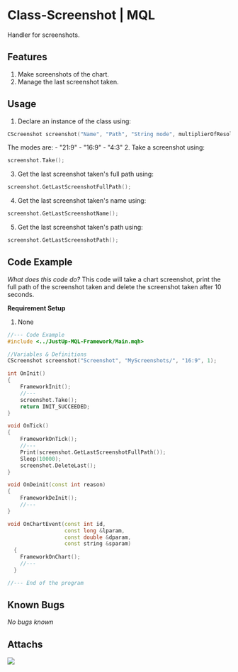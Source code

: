 # Class-Screenshot | MQL
Handler for screenshots.

## Features
1. Make screenshots of the chart.
2. Manage the last screenshot taken.

## Usage
1. Declare an instance of the class using:
```cpp
CScreenshot screenshot("Name", "Path", "String mode", multiplierOfResolution, chartID = 0)
```
The modes are:
    - "21:9"
    - "16:9"
    - "4:3"
2. Take a screenshot using:
```cpp
screenshot.Take();
```
3. Get the last screenshot taken's full path using:
```cpp
screenshot.GetLastScreenshotFullPath();
```
4. Get the last screenshot taken's name using:
```cpp
screenshot.GetLastScreenshotName();
```
5. Get the last screenshot taken's path using:
```cpp
screenshot.GetLastScreenshotPath();
```

## Code Example
_What does this code do?_
This code will take a chart screenshot, print the full path of the screenshot taken and delete the screenshot taken after 10 seconds.

**Requirement Setup**
1. None

```cpp
//--- Code Example
#include <../JustUp-MQL-Framework/Main.mqh>

//Variables & Definitions
CScreenshot screenshot("Screenshot", "MyScreenshots/", "16:9", 1);

int OnInit()
{
    FrameworkInit();
    //---
    screenshot.Take();
    return INIT_SUCCEEDED;
}

void OnTick()
{
    FrameworkOnTick();
    //---
    Print(screenshot.GetLastScreenshotFullPath());
    Sleep(10000);
    screenshot.DeleteLast();
}

void OnDeinit(const int reason)
{
    FrameworkDeInit();
    //---
}

void OnChartEvent(const int id,
                  const long &lparam,
                  const double &dparam,
                  const string &sparam)
  {
    FrameworkOnChart();
    //--- 
  }

//--- End of the program
```

## Known Bugs
_No bugs known_

## Attachs
<img src="Link">